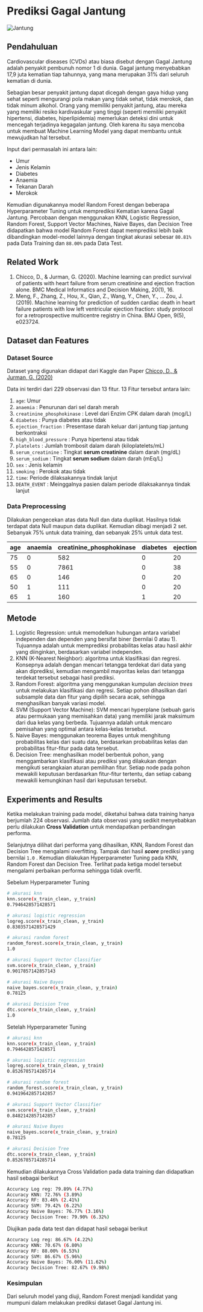 # Prediksi Gagal Jantung

![Jantung](Prediksi%20Gagal%20Jantung%202467ace24daa499b8cafdf835f5762e7/Untitled.png)

## Pendahuluan

Cardiovascular diseases (CVDs) atau biasa disebut dengan Gagal Jantung adalah penyakit pembunuh nomor 1 di dunia. Gagal jantung menyebabkan 17,9 juta kematian tiap tahunnya, yang mana merupakan 31% dari seluruh kematian di dunia.

Sebagian besar penyakit jantung dapat dicegah dengan gaya hidup yang sehat seperti mengurangi pola makan yang tidak sehat, tidak merokok, dan tidak minum alkohol. Orang yang memiliki penyakit jantung, atau mereka yang memiliki resiko kardivaskular yang tinggi (seperti memiliki penyakit hipertensi, diabetes, hiperlipidemia) memerlukan deteksi dini untuk mencegah terjadinya kegagalan jantung. Oleh karena itu saya mencoba untuk membuat Machine Learning Model yang dapat membantu untuk mewujudkan hal tersebut.

Input dari permasalah ini antara lain:

- Umur
- Jenis Kelamin
- Diabetes
- Anaemia
- Tekanan Darah
- Merokok

Kemudian digunakannya model Random Forest dengan beberapa Hyperparameter Tuning untuk memprediksi Kematian karena Gagal Jantung. Percobaan dengan menggunakan KNN, Logistic Regression, Random Forest, Support Vector Machines, Naive Bayes, dan Decision Tree didapatkan bahwa model Random Forest dapat memprediksi lebih baik dibandingkan model-model lainnya dengan tingkat akurasi sebesar `80.81%` pada Data Training dan `88.00%` pada Data Test.

## Related Work

1. Chicco, D., & Jurman, G. (2020). Machine learning can predict survival of patients with heart failure from serum creatinine and ejection fraction alone. BMC Medical Informatics and Decision Making, 20(1), 16.
2. Meng, F., Zhang, Z., Hou, X., Qian, Z., Wang, Y., Chen, Y., ... Zou, J. (2019). Machine learning for prediction of sudden cardiac death in heart failure patients with low left ventricular ejection fraction: study protocol for a retroprospective multicentre registry in China. BMJ Open, 9(5), e023724.

## Dataset dan Features

### Dataset Source

Dataset yang digunakan didapat dari Kaggle dan Paper [Chicco, D., & Jurman, G. (2020)](https://bmcmedinformdecismak.biomedcentral.com/articles/10.1186/s12911-020-1023-5)

Data ini terdiri dari 229 observasi dan 13 fitur. 13 Fitur tersebut antara lain:

1. `age`: Umur
2. `anaemia` : Penurunan dari sel darah merah
3. `creatinine_phosphokinase` : Level dari Enzim CPK dalam darah (mcg/L)
4. `diabetes` : Punya diabetes atau tidak
5. `ejection_fraction` : Presentase darah keluar dari jantung tiap jantung berkontraksi
6. `high_blood_pressure` : Punya hipertensi atau tidak
7. `platelets` : Jumlah trombosit dalam darah (kiloplatelets/mL)
8. `serum_creatinine` : Tingkat ****************serum creatinine**************** dalam darah (mg/dL)
9. `serum_sodium` : Tingkat ****************serum sodium**************** dalam darah (mEq/L)
10. `sex` : Jenis kelamin
11. `smoking` : Perokok atau tidak
12. `time`: Periode dilaksakannya tindak lanjut
13. `DEATH_EVENT` : Meinggalnya pasien dalam periode dilaksakannya tindak lanjut

### Data Preprocessing

Dilakukan pengecekan atas data Null dan data duplikat. Hasilnya tidak terdapat data Null maupun data duplikat. Kemudian dibagi menjadi 2 set. Sebanyak 75% untuk data training, dan sebanyak 25% untuk data test.

| age | anaemia | creatinine_phosphokinase | diabetes | ejection_fraction | high_blood_pressure | platelets | serum_creatinine | serum_sodium | sex | smoking | time | DEATH_EVENT |
| --- | --- | --- | --- | --- | --- | --- | --- | --- | --- | --- | --- | --- |
| 75 | 0 | 582 | 0 | 20 | 1 | 265000 | 19 | 130 | 1 | 0 | 4 | 1 |
| 55 | 0 | 7861 | 0 | 38 | 0 | 26335803 | 11 | 136 | 1 | 0 | 6 | 1 |
| 65 | 0 | 146 | 0 | 20 | 0 | 162000 | 13 | 129 | 1 | 1 | 7 | 1 |
| 50 | 1 | 111 | 0 | 20 | 0 | 210000 | 19 | 137 | 1 | 0 | 7 | 1 |
| 65 | 1 | 160 | 1 | 20 | 0 | 327000 | 27 | 116 | 0 | 0 | 8 | 1 |

## Metode

1. Logistic Regression: untuk memodelkan hubungan antara variabel independen dan dependen yang bersifat biner (bernilai 0 atau 1). Tujuannya adalah untuk memprediksi probabilitas kelas atau hasil akhir yang diinginkan, berdasarkan variabel independen.
2. KNN (K-Nearest Neighbor): algoritma untuk klasifikasi dan regresi. Konsepnya adalah dengan mencari tetangga terdekat dari data yang akan diprediksi, kemudian mengambil mayoritas kelas dari tetangga terdekat tersebut sebagai hasil prediksi.
3. Random Forest: algoritma yang menggunakan kumpulan *decision trees* untuk melakukan klasifikasi dan regresi. Setiap pohon dihasilkan dari subsample data dan fitur yang dipilih secara acak, sehingga menghasilkan banyak variasi model.
4. SVM (Support Vector Machine): SVM mencari hyperplane (sebuah garis atau permukaan yang memisahkan data) yang memiliki jarak maksimum dari dua kelas yang berbeda. Tujuannya adalah untuk mencaro pemisahan yang optimal antara kelas-kelas tersebut.
5. Naive Bayes: menggunakan teorema Bayes untuk menghitung probabilitas kelas dari suatu data, berdasarkan probabilitas kelas dan probabilitas fitur-fitur pada data tersebut.
6. Decision Tree: menghasilkan model berbentuk pohon, yang menggambarkan klasifikasi atau prediksi yang dilakukan dengan mengikuti serangkaian aturan pemilihan fitur. Setiap node pada pohon mewakili keputusan berdasarkan fitur-fitur tertentu, dan setiap cabang mewakili kemungkinan hasil dari keputusan tersebut.

## Experiments and Results

Ketika melakukan training pada model, diketahui bahwa data training hanya berjumlah 224 observasi. Jumlah data observasi yang sedikit menyebabkan perlu dilakukan ****************Cross Validation**************** untuk mendapatkan perbandingan performa.

Selanjutnya dilihat dari performa yang dihasilkan, KNN, Random Forest dan Decision Tree mengalami overfitting. Tampak dari hasil *****score***** prediksi yang bernilai `1.0` . Kemudian dilakukan Hyperparameter Tuning pada KNN, Random Forest dan Decision Tree. Terlihat pada ketiga model tersebut mengalami perbaikan performa sehingga tidak overfit.

Sebelum Hyperparameter Tuning

```bash
# akurasi knn
knn.score(x_train_clean, y_train)
0.7946428571428571

# akurasi logistic regression
logreg.score(x_train_clean, y_train)
0.8303571428571429

# akurasi random forest
random_forest.score(x_train_clean, y_train)
1.0

# akurasi Support Vector Classifier
svm.score(x_train_clean, y_train)
0.9017857142857143

# akurasi Naive Bayes
naive_bayes.score(x_train_clean, y_train)
0.78125

# akurasi Decision Tree
dtc.score(x_train_clean, y_train)
1.0
```

Setelah Hyperparameter Tuning

```bash
# akurasi knn
knn.score(x_train_clean, y_train)
0.7946428571428571

# akurasi logistic regression
logreg.score(x_train_clean, y_train)
0.8526785714285714

# akurasi random forest
random_forest.score(x_train_clean, y_train)
0.9419642857142857

# akurasi Support Vector Classifier
svm.score(x_train_clean, y_train)
0.8482142857142857

# akurasi Naive Bayes
naive_bayes.score(x_train_clean, y_train)
0.78125

# akurasi Decision Tree
dtc.score(x_train_clean, y_train)
0.8526785714285714
```

Kemudian dilakukannya Cross Validation pada data training dan didapatkan hasil sebagai berikut

```bash
Accuracy Log reg: 79.89% (4.77%)
Accuracy KNN: 72.76% (3.89%)
Accuracy RF: 83.46% (2.41%)
Accuracy SVM: 79.42% (6.22%)
Accuracy Naive Bayes: 76.77% (3.16%)
Accuracy Decision Tree: 79.90% (6.32%)
```

Diujikan pada data test dan didapat hasil sebagai berikut

```bash
Accuracy Log reg: 86.67% (4.22%)
Accuracy KNN: 70.67% (6.80%)
Accuracy RF: 88.00% (6.53%)
Accuracy SVM: 86.67% (5.96%)
Accuracy Naive Bayes: 76.00% (11.62%)
Accuracy Decision Tree: 82.67% (9.98%)
```

### Kesimpulan

Dari seluruh model yang diuji, Random Forest menjadi kandidat yang mumpuni dalam melakukan prediksi dataset Gagal Jantung ini.
